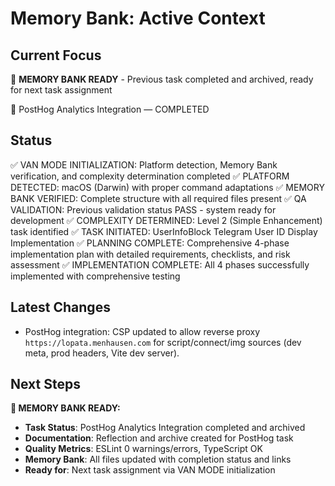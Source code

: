# Memory Bank: Active Context

## Current Focus
🎯 **MEMORY BANK READY** - Previous task completed and archived, ready for next task assignment

🎯 PostHog Analytics Integration — COMPLETED

## Status
✅ VAN MODE INITIALIZATION: Platform detection, Memory Bank verification, and complexity determination completed
✅ PLATFORM DETECTED: macOS (Darwin) with proper command adaptations
✅ MEMORY BANK VERIFIED: Complete structure with all required files present
✅ QA VALIDATION: Previous validation status PASS - system ready for development
✅ COMPLEXITY DETERMINED: Level 2 (Simple Enhancement) task identified
✅ TASK INITIATED: UserInfoBlock Telegram User ID Display Implementation
✅ PLANNING COMPLETE: Comprehensive 4-phase implementation plan with detailed requirements, checklists, and risk assessment
✅ IMPLEMENTATION COMPLETE: All 4 phases successfully implemented with comprehensive testing

## Latest Changes
- PostHog integration: CSP updated to allow reverse proxy `https://lopata.menhausen.com` for script/connect/img sources (dev meta, prod headers, Vite dev server).

## Next Steps
**🎯 MEMORY BANK READY:**
- **Task Status**: PostHog Analytics Integration completed and archived
- **Documentation**: Reflection and archive created for PostHog task
- **Quality Metrics**: ESLint 0 warnings/errors, TypeScript OK
- **Memory Bank**: All files updated with completion status and links
- **Ready for**: Next task assignment via VAN MODE initialization
